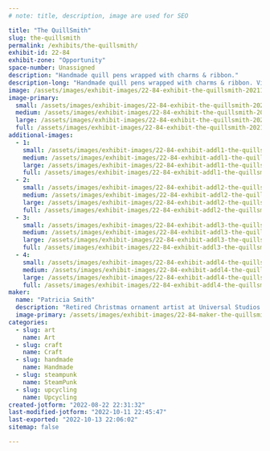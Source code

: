 ```yaml
---
# note: title, description, image are used for SEO

title: "The QuillSmith"
slug: the-quillsmith
permalink: /exhibits/the-quillsmith/
exhibit-id: 22-84
exhibit-zone: "Opportunity"
space-number: Unassigned
description: "Handmade quill pens wrapped with charms & ribbon."
description-long: "Handmade quill pens wrapped with charms & ribbon. Vintage teacups repurposed with magical designs featuring gnomes, fairies & flowers."
image: /assets/images/exhibit-images/22-84-exhibit-the-quillsmith-20211204-104314-large.jpg
image-primary: 
  small: /assets/images/exhibit-images/22-84-exhibit-the-quillsmith-20211204-104314-small.jpg
  medium: /assets/images/exhibit-images/22-84-exhibit-the-quillsmith-20211204-104314-medium.jpg
  large: /assets/images/exhibit-images/22-84-exhibit-the-quillsmith-20211204-104314-large.jpg
  full: /assets/images/exhibit-images/22-84-exhibit-the-quillsmith-20211204-104314-full.jpg
additional-images: 
  - 1:
    small: /assets/images/exhibit-images/22-84-exhibit-addl1-the-quillsmith-20211014-163209-small.jpg
    medium: /assets/images/exhibit-images/22-84-exhibit-addl1-the-quillsmith-20211014-163209-medium.jpg
    large: /assets/images/exhibit-images/22-84-exhibit-addl1-the-quillsmith-20211014-163209-large.jpg
    full: /assets/images/exhibit-images/22-84-exhibit-addl1-the-quillsmith-20211014-163209-full.jpg
  - 2:
    small: /assets/images/exhibit-images/22-84-exhibit-addl2-the-quillsmith-20211112-170236-small.jpg
    medium: /assets/images/exhibit-images/22-84-exhibit-addl2-the-quillsmith-20211112-170236-medium.jpg
    large: /assets/images/exhibit-images/22-84-exhibit-addl2-the-quillsmith-20211112-170236-large.jpg
    full: /assets/images/exhibit-images/22-84-exhibit-addl2-the-quillsmith-20211112-170236-full.jpg
  - 3:
    small: /assets/images/exhibit-images/22-84-exhibit-addl3-the-quillsmith-20211204-104259-small.jpg
    medium: /assets/images/exhibit-images/22-84-exhibit-addl3-the-quillsmith-20211204-104259-medium.jpg
    large: /assets/images/exhibit-images/22-84-exhibit-addl3-the-quillsmith-20211204-104259-large.jpg
    full: /assets/images/exhibit-images/22-84-exhibit-addl3-the-quillsmith-20211204-104259-full.jpg
  - 4:
    small: /assets/images/exhibit-images/22-84-exhibit-addl4-the-quillsmith-20211204-110552-small.jpg
    medium: /assets/images/exhibit-images/22-84-exhibit-addl4-the-quillsmith-20211204-110552-medium.jpg
    large: /assets/images/exhibit-images/22-84-exhibit-addl4-the-quillsmith-20211204-110552-large.jpg
    full: /assets/images/exhibit-images/22-84-exhibit-addl4-the-quillsmith-20211204-110552-full.jpg
maker: 
  name: "Patricia Smith"
  description: "Retired Christmas ornament artist at Universal Studios. Started my own craft business about 5 years ago."
  image-primary: /assets/images/exhibit-images/22-84-maker-the-quillsmith-img-20220822-220408839-hdr-medium.jpg
categories: 
  - slug: art
    name: Art
  - slug: craft
    name: Craft
  - slug: handmade
    name: Handmade
  - slug: steampunk
    name: SteamPunk
  - slug: upcycling
    name: Upcycling
created-jotform: "2022-08-22 22:31:32"
last-modified-jotform: "2022-10-11 22:45:47"
last-exported: "2022-10-13 22:06:02"
sitemap: false

---
```

